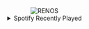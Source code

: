 <div align="center">
<picture>
    <source media="(prefers-color-scheme: dark)" srcset="https://i.ibb.co/CnzPW5d/output-gif.gif">
    <source media="(prefers-color-scheme: light)" srcset="https://i.ibb.co/CnzPW5d/output-gif.gif">
    <img alt="RENOS" src="https://i.ibb.co/CnzPW5d/output-gif.gif">
</picture>
<details>
<summary>Spotify Recently Played</summary>
<img src="https://spotify-recently-played-readme.vercel.app/api?user=31d6d6zerc5ct6kck32na2ozsqf4&unique=1&width=400" alt="Spotify" />
</details>
</div>

<!-- Image deletion URL: https://ibb.co/cN1Yxc5/4fd7741520db668b44cf62c1ce307973 -->